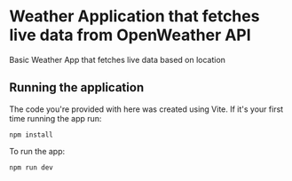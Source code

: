 # Weather Application that fetches live data from OpenWeather API
Basic Weather App that fetches live data based on location

## Running the application

The code you're provided with here was created using Vite. 
If it's your first time running the app run:
```
npm install
```
To run the app:
```
npm run dev
```
